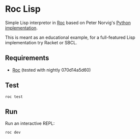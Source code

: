 # Roc Lisp

Simple Lisp interpretor in [Roc](https://www.roc-lang.org) based on Peter Norvig's [Python implementation](https://norvig.com/lispy.html).

This is meant as an educational example, for a full-featured Lisp implementation try Racket or SBCL.

## Requirements
* [Roc](https://www.roc-lang.org) (tested with nightly 070d14a5d60)

## Test
```
roc test
```

## Run
Run an interactive REPL:
```
roc dev
```
